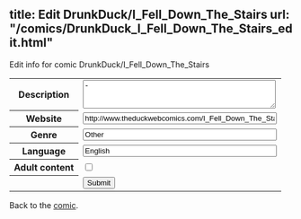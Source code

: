 title: Edit DrunkDuck/I_Fell_Down_The_Stairs
url: "/comics/DrunkDuck_I_Fell_Down_The_Stairs_edit.html"
---
Edit info for comic DrunkDuck/I_Fell_Down_The_Stairs

<form name="comic" action="http://gaepostmail.appspot.com/comic/" method="post">
<table class="comicinfo">
<tr>
<th>Description</th><td><textarea name="description" cols="40" rows="3">-</textarea></td>
</tr>
<tr>
<th>Website</th><td><input type="text" name="url" value="http://www.theduckwebcomics.com/I_Fell_Down_The_Stairs/" size="40"/></td>
</tr>
<tr>
<th>Genre</th><td><input type="text" name="genre" value="Other" size="40"/></td>
</tr>
<tr>
<th>Language</th><td><input type="text" name="language" value="English" size="40"/></td>
</tr>
<tr>
<th>Adult content</th><td><input type="checkbox" name="adult" value="adult" /></td>
</tr>
<tr>
<th></th><td>
<input type="hidden" name="comic" value="DrunkDuck_I_Fell_Down_The_Stairs" />
<input type="submit" name="submit" value="Submit" />
</td>
</tr>
</table>
</form>

Back to the [comic](DrunkDuck_I_Fell_Down_The_Stairs.html).
